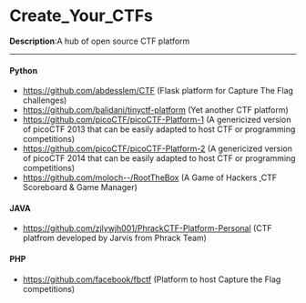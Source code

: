 # Create_Your_CTFs

**Description**:A hub of open source CTF platform

<hr>

#### Python

- https://github.com/abdesslem/CTF (Flask platform for Capture The Flag challenges)
- https://github.com/balidani/tinyctf-platform (Yet another CTF platform)
- https://github.com/picoCTF/picoCTF-Platform-1 (A genericized version of picoCTF 2013 that can be easily adapted to host CTF or programming competitions)
- https://github.com/picoCTF/picoCTF-Platform-2 (A genericized version of picoCTF 2014 that can be easily adapted to host CTF or programming competitions)
- https://github.com/moloch--/RootTheBox (A Game of Hackers ,CTF Scoreboard & Game Manager)

#### JAVA

- https://github.com/zjlywjh001/PhrackCTF-Platform-Personal (CTF platfrom developed by Jarvis from Phrack Team)

#### PHP

- https://github.com/facebook/fbctf (Platform to host Capture the Flag competitions)
